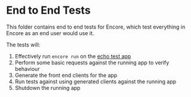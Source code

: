 # End to End Tests

This folder contains end to end tests for Encore, which test everything in Encore
as an end user would use it.

The tests will:
1. Effectively run `encore run` on the [echo test app](./testdata/echo)
2. Perform some basic requests against the running app to verify behaviour
3. Generate the front end clients for the app
4. Run tests against using generated clients against the running app
5. Shutdown the running app
